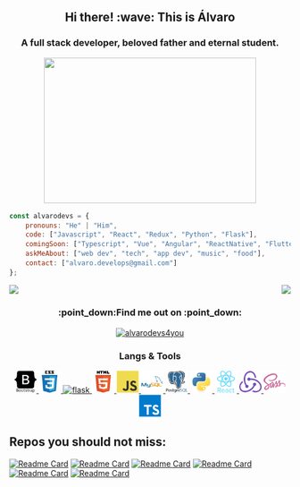 <h2 align="center">
  Hi there! :wave: This is Álvaro
</h2>
<h3 align="center">A full stack developer, beloved father and eternal student.</h3>

<p align="center">
  <img align="center" src="https://media.giphy.com/media/PvvSfSDFoAL5e/giphy.gif" width="380" height="260"/>
  
</p>

```javascript
const alvarodevs = {
    pronouns: "He" | "Him",
    code: ["Javascript", "React", "Redux", "Python", "Flask"],
    comingSoon: ["Typescript", "Vue", "Angular", "ReactNative", "Flutter", "NodeJS", "Scala"],
    askMeAbout: ["web dev", "tech", "app dev", "music", "food"],
    contact: ["alvaro.develops@gmail.com"]
};
```

<div style="display: flex; flex-direction: row; justify-content: space-between;">
 <img class="img" style="margin-right: 20px" src="https://github-readme-stats.vercel.app/api?username=Alvarodevs&show_icons=true&theme=radical" />
 <img class="img" src="https://github-readme-stats.vercel.app/api/top-langs/?username=Alvarodevs&layout=compact" />
</div>

<h3 align="center">:point_down:Find me out on :point_down:</h3>
<p align="center">
<a href="https://linkedin.com/in/alvarodevs4you" target="blank"><img align="center" src="https://raw.githubusercontent.com/rahuldkjain/github-profile-readme-generator/master/src/images/icons/Social/linked-in-alt.svg" alt="alvarodevs4you" height="30" width="40" /></a>
</p>

<h3 align="center">Langs & Tools</h3>
<p align="center"> <a href="https://getbootstrap.com" target="_blank" rel="noreferrer"> <img src="https://raw.githubusercontent.com/devicons/devicon/master/icons/bootstrap/bootstrap-plain-wordmark.svg" alt="bootstrap" width="40" height="40"/> </a> <a href="https://www.w3schools.com/css/" target="_blank" rel="noreferrer"> <img src="https://raw.githubusercontent.com/devicons/devicon/master/icons/css3/css3-original-wordmark.svg" alt="css3" width="40" height="40"/> </a> <a href="https://flask.palletsprojects.com/" target="_blank" rel="noreferrer"> <img src="https://www.vectorlogo.zone/logos/pocoo_flask/pocoo_flask-icon.svg" alt="flask" width="40" height="40"/> </a> <a href="https://www.w3.org/html/" target="_blank" rel="noreferrer"> <img src="https://raw.githubusercontent.com/devicons/devicon/master/icons/html5/html5-original-wordmark.svg" alt="html5" width="40" height="40"/> </a> <a href="https://developer.mozilla.org/en-US/docs/Web/JavaScript" target="_blank" rel="noreferrer"> <img src="https://raw.githubusercontent.com/devicons/devicon/master/icons/javascript/javascript-original.svg" alt="javascript" width="40" height="40"/> </a> <a href="https://www.mysql.com/" target="_blank" rel="noreferrer"> <img src="https://raw.githubusercontent.com/devicons/devicon/master/icons/mysql/mysql-original-wordmark.svg" alt="mysql" width="40" height="40"/> </a> <a href="https://www.postgresql.org" target="_blank" rel="noreferrer"> <img src="https://raw.githubusercontent.com/devicons/devicon/master/icons/postgresql/postgresql-original-wordmark.svg" alt="postgresql" width="40" height="40"/> </a> <a href="https://www.python.org" target="_blank" rel="noreferrer"> <img src="https://raw.githubusercontent.com/devicons/devicon/master/icons/python/python-original.svg" alt="python" width="40" height="40"/> </a> <a href="https://reactjs.org/" target="_blank" rel="noreferrer"> <img src="https://raw.githubusercontent.com/devicons/devicon/master/icons/react/react-original-wordmark.svg" alt="react" width="40" height="40"/> </a> <a href="https://redux.js.org" target="_blank" rel="noreferrer"> <img src="https://raw.githubusercontent.com/devicons/devicon/master/icons/redux/redux-original.svg" alt="redux" width="40" height="40"/> </a> <a href="https://sass-lang.com" target="_blank" rel="noreferrer"> <img src="https://raw.githubusercontent.com/devicons/devicon/master/icons/sass/sass-original.svg" alt="sass" width="40" height="40"/> </a> <a href="https://www.typescriptlang.org/" target="_blank" rel="noreferrer"> <img src="https://raw.githubusercontent.com/devicons/devicon/master/icons/typescript/typescript-original.svg" alt="typescript" width="40" height="40"/> </a> </p>

## Repos you should not miss:
[![Readme Card](https://github-readme-stats.vercel.app/api/pin/?username=Alvarodevs&repo=Food-A-Week---Final-project)](https://github.com/Alvarodevs/Food-A-Week---Final-project)
[![Readme Card](https://github-readme-stats.vercel.app/api/pin/?username=Alvarodevs&repo=hotel_miranda)](https://github.com/Alvarodevs/hotel_miranda)
[![Readme Card](https://github-readme-stats.vercel.app/api/pin/?username=Alvarodevs&repo=hotel_miranda_react)](https://github.com/Alvarodevs/hotel_miranda_react)
[![Readme Card](https://github-readme-stats.vercel.app/api/pin/?username=Alvarodevs&repo=front-end-test-monkeys)](https://github.com/Alvarodevs/front-end-test-monkeys)
[![Readme Card](https://github-readme-stats.vercel.app/api/pin/?username=Alvarodevs&repo=fullstack-training)](https://github.com/Alvarodevs/fullstack-training)
[![Readme Card](https://github-readme-stats.vercel.app/api/pin/?username=Alvarodevs&repo=vue_test)](https://github.com/Alvarodevs/vue_test)
